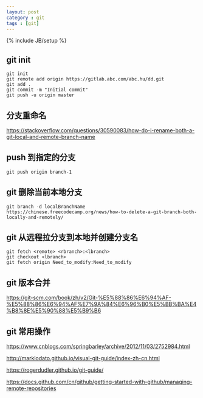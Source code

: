 ```yaml
---
layout: post
category : git 
tags : [git]
---
```

{% include JB/setup %}

## git init 

	git init
	git remote add origin https://gitlab.abc.com/abc.hu/dd.git
	git add .
	git commit -m "Initial commit"
	git push -u origin master




## 分支重命名

https://stackoverflow.com/questions/30590083/how-do-i-rename-both-a-git-local-and-remote-branch-name


## push 到指定的分支

	git push origin branch-1


## git 删除当前本地分支

	git branch -d localBranchName
	https://chinese.freecodecamp.org/news/how-to-delete-a-git-branch-both-locally-and-remotely/


## git 从远程拉分支到本地并创建分支名

	git fetch <remote> <rbranch>:<lbranch>
	git checkout <lbranch>
	git fetch origin Need_to_modify:Need_to_modify


## git 版本合并

https://git-scm.com/book/zh/v2/Git-%E5%88%86%E6%94%AF-%E5%88%86%E6%94%AF%E7%9A%84%E6%96%B0%E5%BB%BA%E4%B8%8E%E5%90%88%E5%B9%B6


## git 常用操作

https://www.cnblogs.com/springbarley/archive/2012/11/03/2752984.html

http://marklodato.github.io/visual-git-guide/index-zh-cn.html

https://rogerdudler.github.io/git-guide/

https://docs.github.com/cn/github/getting-started-with-github/managing-remote-repositories

